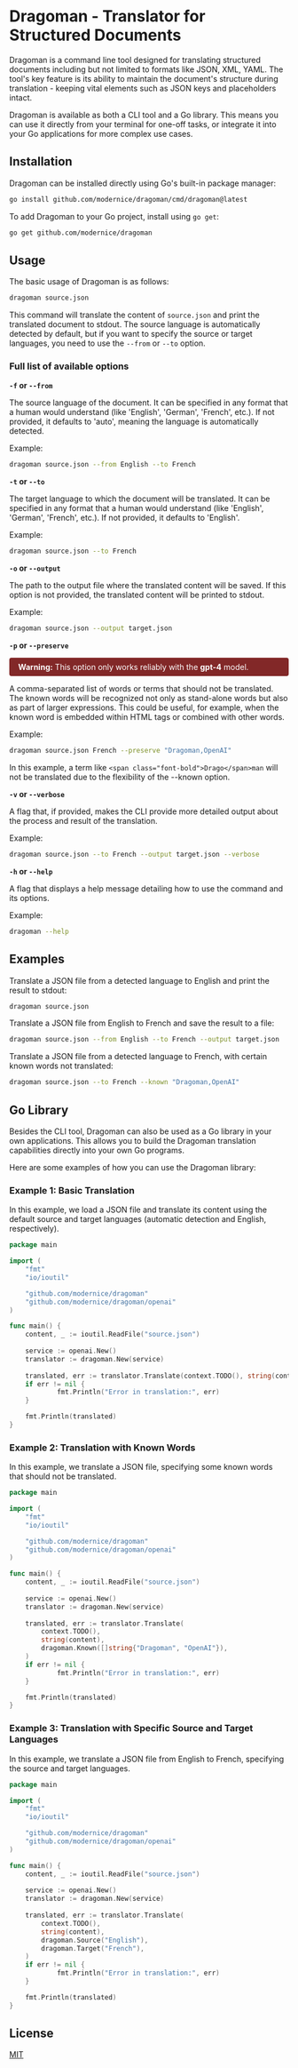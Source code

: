 # Dragoman - Translator for Structured Documents

Dragoman is a command line tool designed for translating structured documents
including but not limited to formats like JSON, XML, YAML. The tool's key
feature is its ability to maintain the document's structure during translation -
keeping vital elements such as JSON keys and placeholders intact.

Dragoman is available as both a CLI tool and a Go library. This means you can
use it directly from your terminal for one-off tasks, or integrate it into your
Go applications for more complex use cases.

## Installation

Dragoman can be installed directly using Go's built-in package manager:

```bash
go install github.com/modernice/dragoman/cmd/dragoman@latest
```

To add Dragoman to your Go project, install using `go get`:

```bash
go get github.com/modernice/dragoman
```

## Usage

The basic usage of Dragoman is as follows:

```bash
dragoman source.json
```

This command will translate the content of `source.json` and print the
translated document to stdout. The source language is automatically detected by
default, but if you want to specify the source or target languages, you need to
use the `--from` or `--to` option.

### Full list of available options

**`-f` or `--from`**

The source language of the document. It can be specified in any format that a
human would understand (like 'English', 'German', 'French', etc.). If not
provided, it defaults to 'auto', meaning the language is automatically detected.

Example:

```bash
dragoman source.json --from English --to French
```

**`-t` or `--to`**

The target language to which the document will be translated. It can be
specified in any format that a human would understand (like 'English', 'German',
'French', etc.). If not provided, it defaults to 'English'.

Example:

```bash
dragoman source.json --to French
```

**`-o` or `--output`**

The path to the output file where the translated content will be saved. If this
option is not provided, the translated content will be printed to stdout.

Example:

```bash
dragoman source.json --output target.json
```

**`-p` or `--preserve`**

<div style="background: rgba(130, 40, 40, 1); padding: 0.5rem 1rem; border-radius: 4px; color: #fff;">
<p style="margin: 0;"><strong>Warning:</strong> This option only works reliably
with the <strong>gpt-4</strong> model.</p>
</div>

A comma-separated list of words or terms that should not be translated.
The known words will be recognized not only as stand-alone words but also as
part of larger expressions. This could be useful, for example, when the known
word is embedded within HTML tags or combined with other words. 

Example:

```bash
dragoman source.json French --preserve "Dragoman,OpenAI"
```

In this example, a term like `<span class="font-bold">Drago</span>man` will not
be translated due to the flexibility of the --known option.

**`-v` or `--verbose`**

A flag that, if provided, makes the CLI provide more detailed output about the
process and result of the translation.

Example:

```bash
dragoman source.json --to French --output target.json --verbose
```

**`-h` or `--help`**

A flag that displays a help message detailing how to use the command and its options.

Example:

```bash
dragoman --help
```

## Examples

Translate a JSON file from a detected language to English and print the result
to stdout:

```bash
dragoman source.json
```

Translate a JSON file from English to French and save the result to a file:

```bash
dragoman source.json --from English --to French --output target.json
```

Translate a JSON file from a detected language to French, with certain known
words not translated:

```bash
dragoman source.json --to French --known "Dragoman,OpenAI"
```

## Go Library

Besides the CLI tool, Dragoman can also be used as a Go library in your own
applications. This allows you to build the Dragoman translation capabilities
directly into your own Go programs.

Here are some examples of how you can use the Dragoman library:

### Example 1: Basic Translation

In this example, we load a JSON file and translate its content using the default
source and target languages (automatic detection and English, respectively).

```go
package main

import (
	"fmt"
	"io/ioutil"

	"github.com/modernice/dragoman"
	"github.com/modernice/dragoman/openai"
)

func main() {
	content, _ := ioutil.ReadFile("source.json")
	
	service := openai.New()
	translator := dragoman.New(service)
	
	translated, err := translator.Translate(context.TODO(), string(content))
	if err != nil {
			fmt.Println("Error in translation:", err)
	}

	fmt.Println(translated)
}
```

### Example 2: Translation with Known Words

In this example, we translate a JSON file, specifying some known words that
should not be translated.

```go
package main

import (
	"fmt"
	"io/ioutil"

	"github.com/modernice/dragoman"
	"github.com/modernice/dragoman/openai"
)

func main() {
	content, _ := ioutil.ReadFile("source.json")
	
	service := openai.New()
	translator := dragoman.New(service)
	
	translated, err := translator.Translate(
		context.TODO(),
		string(content),
		dragoman.Known([]string{"Dragoman", "OpenAI"}),
	)
	if err != nil {
			fmt.Println("Error in translation:", err)
	}

	fmt.Println(translated)
}
```

### Example 3: Translation with Specific Source and Target Languages

In this example, we translate a JSON file from English to French, specifying the
source and target languages.

```go
package main

import (
	"fmt"
	"io/ioutil"

	"github.com/modernice/dragoman"
	"github.com/modernice/dragoman/openai"
)

func main() {
	content, _ := ioutil.ReadFile("source.json")
	
	service := openai.New()
	translator := dragoman.New(service)
	
	translated, err := translator.Translate(
		context.TODO(),
		string(content),
		dragoman.Source("English"),
		dragoman.Target("French"),
	)
	if err != nil {
			fmt.Println("Error in translation:", err)
	}

	fmt.Println(translated)
}
```

## License

[MIT](./LICENSE)
